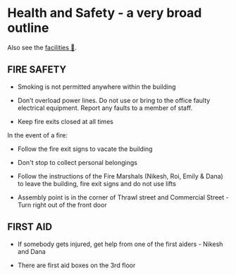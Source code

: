 Health and Safety - a very broad outline
========

Also see the [facilities :pill:](./facilities.md).

FIRE SAFETY
------

* Smoking is not permitted anywhere within the building

* Don’t overload power lines. Do not use or bring to the office faulty electrical equipment. Report any faults to a member of staff.

* Keep fire exits closed at all times

In the event of a fire:

* Follow the fire exit signs to vacate the building

* Don't stop to collect personal belongings

* Follow the instructions of the Fire Marshals (Nikesh, Roi, Emily & Dana) to leave the building, fire exit signs and do not use lifts

* Assembly point is in the corner of Thrawl street and Commercial Street - Turn right out of the front door

FIRST AID
--------

* If somebody gets injured, get help from one of the first aiders - Nikesh and Dana

* There are first aid boxes on the 3rd floor
